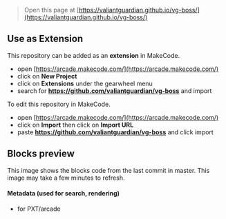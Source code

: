  


> Open this page at [https://valiantguardian.github.io/vg-boss/](https://valiantguardian.github.io/vg-boss/)

## Use as Extension

This repository can be added as an **extension** in MakeCode.

* open [https://arcade.makecode.com/](https://arcade.makecode.com/)
* click on **New Project**
* click on **Extensions** under the gearwheel menu
* search for **https://github.com/valiantguardian/vg-boss** and import



To edit this repository in MakeCode.

* open [https://arcade.makecode.com/](https://arcade.makecode.com/)
* click on **Import** then click on **Import URL**
* paste **https://github.com/valiantguardian/vg-boss** and click import

## Blocks preview

This image shows the blocks code from the last commit in master.
This image may take a few minutes to refresh.
#### Metadata (used for search, rendering)

* for PXT/arcade
<script src="https://makecode.com/gh-pages-embed.js"></script><script>makeCodeRender("{{ site.makecode.home_url }}", "{{ site.github.owner_name }}/{{ site.github.repository_name }}");</script>
